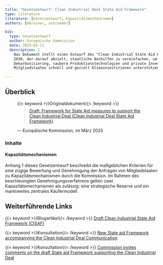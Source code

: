 ```yaml
---
title: "Gesetzentwurf: Clean Industrial Deal State Aid Framework"
type: literature
literature: [Gesetzentwurf, Kapazitätsmechanismen]
authors: [dkrainer, sstroemer]

bib:
  type: Gesetzentwurf
  author: Europäische Kommission
  date: 2025-03-11
  description: |
    Das Dokument stellt einen Entwurf des "Clean Industrial State Aid Framework" (CISAF) vor - einen EU‑Rahmen bis Ende
    2030, der darauf abzielt, staatliche Beihilfen zu vereinfachen, um erneuerbare Energien, industrielle
    Dekarbonisierung, saubere Produktionstechnologien und private Investitionen zu fördern und beschreibt wie
    Mitgliedstaaten schnell und gezielt Klimainvestitionen unterstützen können.

---
```



## Überblick

<figure>
    {{< keyword >}}Originaldokument{{< /keyword >}}
    <blockquote style="margin-top: 0.5em;">
        <a href="https://competition-policy.ec.europa.eu/document/download/45b532ce-53fb-4907-975c-79edaa31a166_en?filename=2025_CISAF_draft_EC_communication.pdf" target="_blank">
            Draft: Framework for State Aid measures to support the Clean Industrial Deal (Clean Industrial Deal State Aid Framework)
        </a>
    </blockquote>
    <figcaption>— Europäische Kommission, im März 2025</figcaption>
</figure>

### Inhalte

#### Kapazitätsmechanismen

Anhang 1 dieses Gesetzentwurf beschreibt die maßgeblichen Kriterien für eine zügige Bewertung und Genehmigung der Anfragen von Mitgliedstaaten zu Kapazitätsmechanismen durch die Kommission. Im Rahmen des beschleunigten Genehmigungsverfahrens gelten zwei Kapazitätsmechanismen als zulässig: eine strategische Reserve und ein marktweites zentrales Käufermodell.

## Weiterführende Links

{{< keyword >}}Blogartikel{{< /keyword >}} [Draft Clean Industrial State Aid Framework (CISAF)](https://competition-policy.ec.europa.eu/about/contribution-clean-just-and-competitive-transition/draft-clean-industrial-state-aid-framework-cisaf_en)

{{< keyword >}}Konsultation{{< /keyword >}} [New State aid Framework accompanying the Clean Industrial Deal Communication](https://competition-policy.ec.europa.eu/public-consultations/2025-cisaf_en)

{{< keyword >}}Konsultation{{< /keyword >}} [Commission invites comments on the draft State aid Framework supporting the Clean Industrial Deal](https://ec.europa.eu/commission/presscorner/detail/en/ip_25_652)
